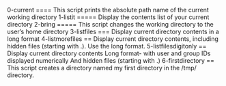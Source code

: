 0-current ==== This script prints the absolute path name of the current working directory
1-listit ===== Display the contents list of your current directory
2-bring  ===== This script changes the working directory to the user’s home directory
3-listfiles === Display current directory contents in a long format
4-listmorefiles == Display current directory contents, including hidden files (starting with .). Use the long format.
5-listfilesdigitonly == Display current directory contents Long format- with user and group IDs displayed numerically And hidden files (starting with .)
6-firstdirectory == This  script creates a directory named my first directory in the /tmp/ directory.

